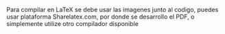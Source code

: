 Para compilar en LaTeX se debe usar las imagenes junto al codigo, puedes usar plataforma Sharelatex.com, por donde se desarrollo el PDF, o simplemente utilize otro compilador disponible